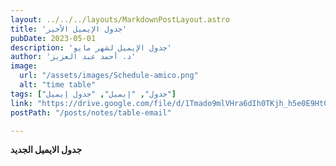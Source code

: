 ```yaml
---
layout: ../../../layouts/MarkdownPostLayout.astro
title: 'جدول الإيميل الأخير'
pubDate: 2023-05-01
description: 'جدول الإيميل لشهر مايو'
author: 'د. أحمد عبد العزيز'
image:
  url: "/assets/images/Schedule-amico.png"
  alt: "time table"
tags: ["جدول", "إيميل", "جدول إيميل"]
link: "https://drive.google.com/file/d/1Tmado9mlVHra6dIh0TKjh_h5e0E9Ht0v/view?usp=sharing"
postPath: "/posts/notes/table-email"

---
```



**جدول الايميل الجديد**